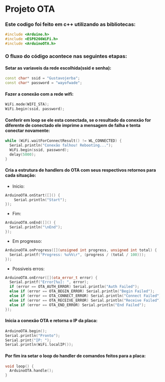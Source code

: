 # Projeto OTA

### Este codigo foi feito em c++ utilizando as bibliotecas: 
```cpp
#include <Arduino.h> 
#include <ESP8266WiFi.h>
#include <ArduinoOTA.h>
```
### O fluxo do código acontece nas seguintes etapas: 

#### Setar as variaveis da rede escolhida(ssid e senha):
```cpp
const char* ssid = "Gustavojerba";
const char* password = "wayofwade";
```
#### Fazer a conexão com a rede wifi: 
```cpp
WiFi.mode(WIFI_STA);
WiFi.begin(ssid, password);
```
#### Conferir em loop se ele esta conectada, se o resultado da conexão for diferente de conectado ele imprime a mensagem de falha e tenta conectar novamente:
```cpp
while (WiFi.waitForConnectResult() != WL_CONNECTED) {
  Serial.println("Conexão falhou! Rebooting...");
  WiFi.begin(ssid, password);
  delay(5000);
}
```
#### Cria a estrutura de handlers do OTA com seus respectivos retornos para cada situação:

- Inicio:
```cpp
ArduinoOTA.onStart([]() {
    Serial.println("Start");
});
```
- Fim:
```cpp
ArduinoOTA.onEnd([]() {
  Serial.println("\nEnd");
});
```
- Em progresso:
```cpp
ArduinoOTA.onProgress([](unsigned int progress, unsigned int total) {
  Serial.printf("Progress: %u%%\r", (progress / (total / 100)));
});
```
- Possiveis erros:
```cpp
ArduinoOTA.onError([](ota_error_t error) {
  Serial.printf("Error[%u]: ", error);
  if (error == OTA_AUTH_ERROR) Serial.println("Auth Failed");
  else if (error == OTA_BEGIN_ERROR) Serial.println("Begin Failed");
  else if (error == OTA_CONNECT_ERROR) Serial.println("Connect Failed");
  else if (error == OTA_RECEIVE_ERROR) Serial.println("Receive Failed");
  else if (error == OTA_END_ERROR) Serial.println("End Failed");
});
```
#### Inicia a conexão OTA e retorna o IP da placa: 
```cpp
ArduinoOTA.begin();
Serial.println("Pronto");
Serial.print("IP: ");
Serial.println(WiFi.localIP());
```
 #### Por fim ira setar o loop do handler de comandos feitos para a placa:
```cpp
void loop() {
  ArduinoOTA.handle();
}
```
